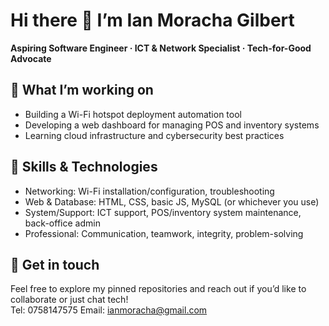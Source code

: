 # Hi there 👋 I’m Ian Moracha Gilbert  
**Aspiring Software Engineer · ICT & Network Specialist · Tech-for-Good Advocate**

## 🔭 What I’m working on  
- Building a Wi-Fi hotspot deployment automation tool  
- Developing a web dashboard for managing POS and inventory systems  
- Learning cloud infrastructure and cybersecurity best practices  

## 🌱 Skills & Technologies  
- Networking: Wi-Fi installation/configuration, troubleshooting  
- Web & Database: HTML, CSS, basic JS, MySQL (or whichever you use)  
- System/Support: ICT support, POS/inventory system maintenance, back-office admin  
- Professional: Communication, teamwork, integrity, problem-solving  

## 💬 Get in touch  
Feel free to explore my pinned repositories and reach out if you’d like to collaborate or just chat tech!  
Tel: 0758147575
Email: ianmoracha@gmail.com
